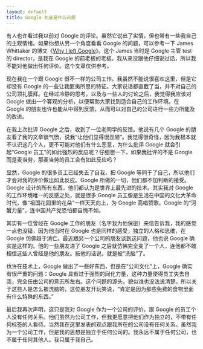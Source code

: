 ```yaml
---
layout: default
title: Google 到底是什么问题
---
```



有人也许看过我以前对 Google 的评论。虽然它说出了实情，但也带有一些我自己的主观情绪。如果你想从另一个角度看看 Google 的问题，可以参考一下 James Whittaker 的博文《[Why I left Google](http://blogs.msdn.com/b/jw_on_tech/archive/2012/03/13/why-i-left-google.aspx)》。这个 James 当时是 Google 主管 test 的 director，是我在 Google 的前老板的老板。我从来没跟他仔细说过话，所以我不能对他做出任何评价。这个文章仅供参考。

现在我在一个跟 Google 很不一样的公司工作。我虽然不能说很喜欢这里，但是它却没有 Google 的一些让我匪夷所思的特征。大家说话都直截了当，并不对自己的公司顶礼膜拜。在经过冷静的思考，以及与一些人的讨论之后，我觉得我应该对 Google 做出一个客观的分析，以便帮助大家找到适合自己的工作环境。在 Google 的朋友也许也能从中得到反馈，从而可以对自己的公司进行一些力所能及的改进。

在我上次批评 Google 之后，收到了一位老同学的反馈。他说有几个 Google 的朋友看了我的文章很气愤，说我“让他们显得很丑陋”。我觉得很奇怪，因为我根本就不认识这几个人，更不可能对他们有什么恶意，为什么批评 Google 就会引起“Google 员工”的如此强烈的反应呢？仔细想一下，如果我批评的不是 Google 而是麦当劳，那麦当劳的员工会有如此反应吗？

显然，Google 的很多员工已经失去了自我，把 Google 等同于了自己，所以他们才会对我的评价做出如此反应。Google 所做的一切，他们都不加判断的接受。Google 设计的所有东西，他们都认为是世界上最先进的技术。其实我对 Google 的工作环境唯一的反感之处，就是很多 Google 员工像是生活在中国的文化大革命时代，像“祖国花园里的花朵”一样天天向上，为 Google 高唱赞歌。Google 的“河蟹力量”，连中国共产党恐怕都自愧不如。

其实有一位曾经在 Google 工作的朋友（名字我为他保密）来信告诉我，我的感觉一点也没错，因为他当时在 Google 也是同样的感受，独立的人格和思维，在 Google 仿佛趋于消亡。最近跟另一个公司的朋友谈到这问题，他也说 Google 确实是这样的。他的一些朋友进了 Google 之后就仿佛完全变了一个人，连他都不敢相信这些人曾经是他的朋友。按他的话说，就是被“洗脑”了。

也许在技术上，Google 做出了一些好东西，但是在“公司文化”上，Google 确实有很严重的问题：Google 具有过于强烈的同化力量，这种力量使得员工失去自我，完全任由公司的意志所左右。这个问题的源头，貌似谁也没法说清楚。所以关于这些人是怎么被洗脑的，这位朋友开玩笑说，“肯定是因为那些免费的食物里面有什么特殊的东西。”

最后我再次声明，这只是我对 Google 作为一个公司的评价，跟 Google 的员工个人没有任何关系。他们虽然为公司工作，但我更愿意把他们作为独立的，不带有任何标签的人看待。当然我在这里发表的观点跟我所在的公司没有任何关系。虽然我为一个公司工作，但是我的思想是独立于任何公司的。我永远不属于任何公司，也不属于任何其他人。我只属于我自己。
